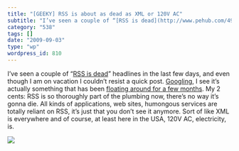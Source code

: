 ```yaml
---
title: "[GEEKY] RSS is about as dead as XML or 120V AC"
subtitle: "I’ve seen a couple of “[RSS is dead](http://www.pehub.com/49053/rss-is-dead-so-is-the-rss-fund/)” he..."
category: "538"
tags: []
date: "2009-09-03"
type: "wp"
wordpress_id: 810
---
```

I’ve seen a couple of “[RSS is dead](http://www.pehub.com/49053/rss-is-dead-so-is-the-rss-fund/)” headlines in the last few days, and even though I am on vacation I couldn’t resist a quick post. [Googling](http://www.google.com/search?q=rss+is+dead&ie=utf-8&oe=utf-8&aq=t&rls=org.mozilla:en-US:official&client=firefox-a), I see it’s actually something that has been [floating around for a few months](http://blogs.zdnet.com/BTL/?p=23276). My 2 cents:
RSS is so thoroughly part of the plumbing now, there’s no way it’s gonna die. All kinds of applications, web sites, humongous services are totally reliant on RSS, it’s just that you don’t see it anymore. Sort of like XML is everywhere and of course, at least here in the USA, 120V AC, electricity, is.

![](https://i0.wp.com/img.zemanta.com/pixy.gif?w=584)